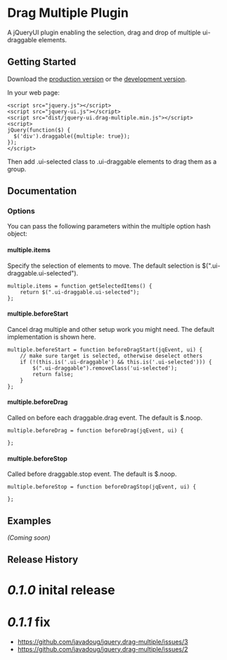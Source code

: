 # Drag Multiple Plugin

A jQueryUI plugin enabling the selection, drag and drop of multiple ui-draggable elements.

## Getting Started
Download the [production version][min] or the [development version][max].

[min]: https://raw.github.com/javadoug/jquery.drag-multiple/master/dist/jquery-ui.drag-multiple.min.js
[max]: https://raw.github.com/javadoug/jquery.drag-multiple/master/dist/jquery-ui.drag-multiple.js

In your web page:

    <script src="jquery.js"></script>
    <script src="jquery-ui.js"></script>
    <script src="dist/jquery-ui.drag-multiple.min.js"></script>
    <script>
    jQuery(function($) {
      $('div').draggable({multiple: true});
    });
    </script>

Then add .ui-selected class to .ui-draggable elements to drag them as a group.

## Documentation

### Options
You can pass the following parameters within the multiple option hash object:

#### multiple.items
Specify the selection of elements to move. The default selection is $(".ui-draggable.ui-selected").

    multiple.items = function getSelectedItems() {
        return $(".ui-draggable.ui-selected");
    };


#### multiple.beforeStart
Cancel drag multiple and other setup work you might need. The default implementation is shown here.

    multiple.beforeStart = function beforeDragStart(jqEvent, ui) {
        // make sure target is selected, otherwise deselect others
        if (!(this.is('.ui-draggable') && this.is('.ui-selected'))) {
            $(".ui-draggable").removeClass('ui-selected');
            return false;
        }
    };


#### multiple.beforeDrag
Called on before each draggable.drag event. The default is $.noop.

    multiple.beforeDrag = function beforeDrag(jqEvent, ui) {
        
    };


#### multiple.beforeStop
Called before draggable.stop event. The default is $.noop.

    multiple.beforeStop = function beforeDragStop(jqEvent, ui) {
        
    };


## Examples
_(Coming soon)_

## Release History
# _0.1.0_ inital release
# _0.1.1_ fix
- https://github.com/javadoug/jquery.drag-multiple/issues/3
- https://github.com/javadoug/jquery.drag-multiple/issues/2

